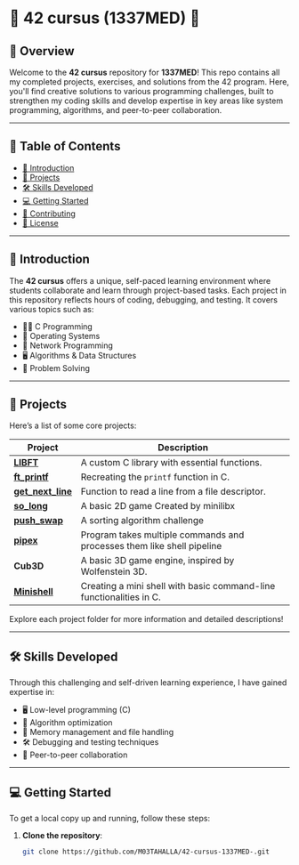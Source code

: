 # 🌟 42 cursus (1337MED) 🌟



## 🚀 Overview

Welcome to the **42 cursus** repository for **1337MED**! This repo contains all my completed projects, exercises, and solutions from the 42 program. Here, you'll find creative solutions to various programming challenges, built to strengthen my coding skills and develop expertise in key areas like system programming, algorithms, and peer-to-peer collaboration.

---

## 📜 Table of Contents

- [📖 Introduction](#-introduction)
- [💼 Projects](#-projects)
- [🛠 Skills Developed](#-skills-developed)
- [💻 Getting Started](#-getting-started)
- [🤝 Contributing](#-contributing)
- [📄 License](#-license)

---

## 📖 Introduction

The **42 cursus** offers a unique, self-paced learning environment where students collaborate and learn through project-based tasks. Each project in this repository reflects hours of coding, debugging, and testing. It covers various topics such as:
- 🧑‍💻 C Programming
- 🔧 Operating Systems
- 🔗 Network Programming
- 🖥️ Algorithms & Data Structures
- 🧠 Problem Solving

---

## 💼 Projects

Here’s a list of some core projects:

| Project       | Description                                                                 |
| ------------- | --------------------------------------------------------------------------- |
| [**LIBFT**](https://github.com/M03TAHALLA/42-cursus-1337MED-/tree/main/LIBFT)     | A custom C library with essential functions.                                |
| [**ft_printf**](https://github.com/M03TAHALLA/42-cursus-1337MED-/tree/main/ft_printf) | Recreating the `printf` function in C.                                      |
| [**get_next_line**](https://github.com/M03TAHALLA/42-cursus-1337MED-/tree/main/get_next_line) | Function to read a line from a file descriptor.                         |
| [**so_long**](https://github.com/M03TAHALLA/42-cursus-1337MED-/tree/main/so_long) | A basic 2D game Created by minilibx                         |
| [**push_swap**](https://github.com/M03TAHALLA/42-cursus-1337MED-/tree/main/push_swap) | A sorting algorithm challenge                        |
| [**pipex**](https://github.com/M03TAHALLA/42-cursus-1337MED-/tree/main/pipex) | Program takes multiple commands and processes them like shell pipeline                       |
| **Cub3D**     | A basic 3D game engine, inspired by Wolfenstein 3D.                        |
| [**Minishell**](https://github.com/M03TAHALLA/42-cursus-1337MED-/tree/main/minishell) | Creating a mini shell with basic command-line functionalities in C.         |

Explore each project folder for more information and detailed descriptions!

---

## 🛠 Skills Developed

Through this challenging and self-driven learning experience, I have gained expertise in:
- 🖥️ Low-level programming (C)
- 🔄 Algorithm optimization
- 📂 Memory management and file handling
- 🛠 Debugging and testing techniques
- 🤝 Peer-to-peer collaboration

---

## 💻 Getting Started

To get a local copy up and running, follow these steps:

1. **Clone the repository**:  
   ```bash
   git clone https://github.com/M03TAHALLA/42-cursus-1337MED-.git
